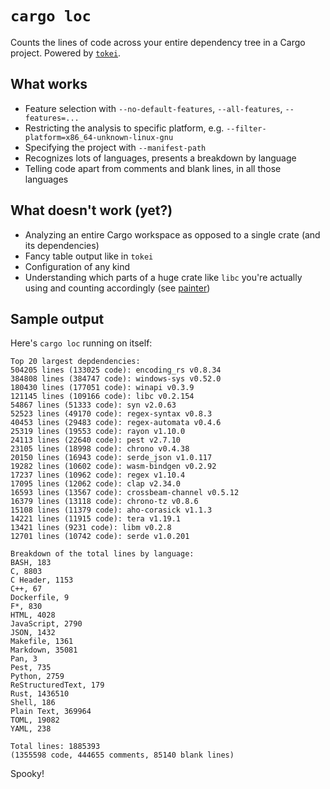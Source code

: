 # `cargo loc`

 Counts the lines of code across your entire dependency tree in a Cargo project. Powered by [`tokei`](https://github.com/XAMPPRocky/tokei).

 ## What works

 - Feature selection with `--no-default-features`, `--all-features`, `--features=...`
 - Restricting the analysis to specific platform, e.g. `--filter-platform=x86_64-unknown-linux-gnu`
 - Specifying the project with `--manifest-path`
 - Recognizes lots of languages, presents a breakdown by language
 - Telling code apart from comments and blank lines, in all those languages

 ## What doesn't work (yet?)

  - Analyzing an entire Cargo workspace as opposed to a single crate (and its dependencies)
  - Fancy table output like in `tokei`
  - Configuration of any kind
  - Understanding which parts of a huge crate like `libc` you're actually using and counting accordingly (see [painter](https://github.com/rustfoundation/painter))

## Sample output

Here's `cargo loc` running on itself:

```
Top 20 largest depdendencies:
504205 lines (133025 code): encoding_rs v0.8.34
384808 lines (384747 code): windows-sys v0.52.0
180430 lines (177051 code): winapi v0.3.9
121145 lines (109166 code): libc v0.2.154
54867 lines (51333 code): syn v2.0.63
52523 lines (49170 code): regex-syntax v0.8.3
40453 lines (29483 code): regex-automata v0.4.6
25319 lines (19553 code): rayon v1.10.0
24113 lines (22640 code): pest v2.7.10
23105 lines (18998 code): chrono v0.4.38
20150 lines (16943 code): serde_json v1.0.117
19282 lines (10602 code): wasm-bindgen v0.2.92
17237 lines (10962 code): regex v1.10.4
17095 lines (12062 code): clap v2.34.0
16593 lines (13567 code): crossbeam-channel v0.5.12
16379 lines (13118 code): chrono-tz v0.8.6
15108 lines (11379 code): aho-corasick v1.1.3
14221 lines (11915 code): tera v1.19.1
13421 lines (9231 code): libm v0.2.8
12701 lines (10742 code): serde v1.0.201

Breakdown of the total lines by language:
BASH, 183
C, 8803
C Header, 1153
C++, 67
Dockerfile, 9
F*, 830
HTML, 4028
JavaScript, 2790
JSON, 1432
Makefile, 1361
Markdown, 35081
Pan, 3
Pest, 735
Python, 2759
ReStructuredText, 179
Rust, 1436510
Shell, 186
Plain Text, 369964
TOML, 19082
YAML, 238

Total lines: 1885393
(1355598 code, 444655 comments, 85140 blank lines)
```

Spooky!